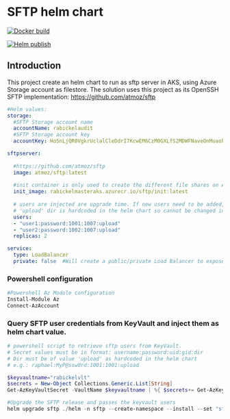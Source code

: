 # SFTP helm chart

[![Docker build](https://github.com/rbickel/AKS.MasterProject/actions/workflows/sftp-docker-build-and-publish.yml/badge.svg)](https://github.com/rbickel/AKS.MasterProject/actions/workflows/sftp-docker-build-and-publish.yml)

[![Helm publish](https://github.com/rbickel/AKS.MasterProject/actions/workflows/sftp-chart-publish.yml/badge.svg)](https://github.com/rbickel/AKS.MasterProject/actions/workflows/sftp-chart-publish.yml)

## Introduction

This project create an helm chart to run as sftp server in AKS, using Azure Storage account as filestore. The solution uses this project as its OpenSSH SFTP implementation: https://github.com/atmoz/sftp 

```yaml
#Helm values:
storage:
  #SFTP Storage account name
  accountName: rabickelaudit
  #SFTP Storage account key
  accountKey: Ho5nLjQR0VgkrUclalCleDdrI7KcwEM6CzM0GXLfS2MDWFNaveOnMuaokN/YShBQfJMDzKfOUf/W337i00wl7A==

sftpserver:
  
  #https://github.com/atmoz/sftp
  image: atmoz/sftp:latest
  
  #init container is only used to create the different file shares on Azure Storage. A file share with the user name is created and mounted for the user
  init_image: rabickelmasteraks.azurecr.io/sftp/init:latest
  
  # users are injected are upgrade time. If new users need to be added, helm upgrade with the new value is required.
  # 'upload' dir is hardcoded in the helm chart so cannot be changed in this version. Needs to has the value 'upload'
  users:
  - "user1:password:1001:1007:upload"
  - "user2:password:1002:1007:upload"
  replicas: 2

service:
  type: LoadBalancer
  private: false  #Will create a public/private Load Balancer to expose the SFTP service. Needs to be set to false if the type is different than 'LoadBalancer'

```


### Powershell configuration

```powershell
#Powershell Az Module configuration
Install-Module Az
Connect-AzAccount

```

### Query SFTP user credentials from KeyVault and inject them as helm chart value. 
```powershell
# powershell script to retrieve sftp users from KeyVault.
# Secret values must be in format: username:password:uid:gid:dir
# Dir must be of value 'upload' as hardcoded in the helm chart
# e.g.: raphael:MyP@ssw0rd:1001:1001:upload

$keyvaultname="rabickelvlt"
$secrets = New-Object Collections.Generic.List[String]
Get-AzKeyVaultSecret -VaultName $keyvaultname | %{ $secrets+= Get-AzKeyVaultSecret -VaultName $_.VaultName -SecretName $_.Name -AsPlainText }

#Upgrade the SFTP release and passes the keyvault users
helm upgrade sftp ./helm -n sftp --create-namespace --install --set "sftpserver.users={$($secrets -join ',')}"
```
